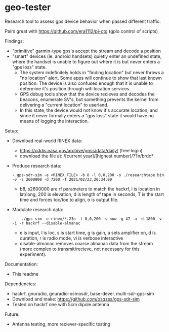 # geo-tester
Research tool to assess gps device behavior when passed different traffic.

Pairs great with https://github.com/era1112/pi-otg (gpio control of scripts)

Findings:
- "primitive" garmin-type gps's accept the stream and decode a position
- "smart" devices (ie. android handsets) quietly enter an undefined state, where the handset is unable to figure out where it is but never enters a "gps loss" state.
  - The system indefinitely holds in "finding location" but never throws a "no location" alert. Some apps will continue to show that last known position. The device is also confused enough that it is unable to determine it's position through wifi location services.
  - GPS debug tools show that the device recieves and decodes the beacons, enumerate SV's, but something prevents the kernel from delivering a "current location" to userland.
  - In this state, the device would not know it's accurate location, and since it never formally enters a "gps loss" state it would have no means of logging the interaction.

Setup:
- Download real-world RINEX data:
  - https://cddis.nasa.gov/archive/gnss/data/daily/ (free login)
  - download the file at: /[current year]/[highest number]/??n/brdc*
-  Produce research data:
    ```
    - gps-sdr-sim -e <RINEX_FILE> -b 8 -l 0,0,200 -o ./researchtape.bin -v -s 2600000 -d 7200 -T 2021/02/23,20:34:00
    ```
    - b8, s2600000 are rf parameters to match the hackrf, l is location in lat/long, 200 is elevation, d is length of tape in seconds, T is the start time and forces toc/toe to align, o is output file.
    
- Modulate research data:
  ```
  -   ./gps-sim -e rinex/*.23n -l 0,0,200 -s now -g 47 -a -d 1800 -v -i -r hackrf --disable-almanac
  ```
  -   e is input, l is loc, s is start time, g is gain, a sets amplifier on, d is duration, r is radio mode, vi is verbose interactive
  -   disable-almanac removes coarse almanac data from the stream (more complex to transmit/recieve, not necessary for this experiment). 

Documentation:
- This readme

Dependencies:
- hackrf, gnuradio, gnuradio-osmosdr, base-devel, multi-sdr-gps-sim
- Download and make: https://github.com/osqzss/gps-sdr-sim 
- Tested on hackrf one with 5cm dipole antenna

Future:
- Antenna testing, more reciever-specific testing
